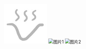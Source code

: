
![图片1](../assets/images/logo.jpg)
![图片1](/assets/images/logo.jpg)
![图片2](/../assets/images/logo.jpg)

